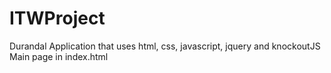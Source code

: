 # ITWProject
Durandal Application that uses html, css, javascript, jquery and knockoutJS
Main page in index.html
